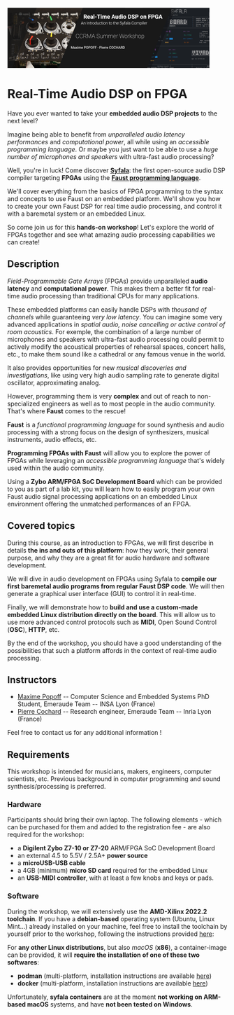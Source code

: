 <img src="banner50p.png" alt="banner" style="zoom:50%;" />

# Real-Time Audio DSP on FPGA

Have you ever wanted to take your **embedded audio DSP projects** to the next level?

Imagine being able to benefit from *unparalleled audio latency performances* and *computational power*, all while using an *accessible programming language*. Or maybe you just want to be able to use a *huge number of microphones and speakers* with ultra-fast audio processing?

Well, you're in luck! Come discover **[Syfala](https://github.com/inria-emeraude/syfala)**: the first open-source audio DSP compiler targeting **FPGAs** using the **[Faust programming language](https://faust.grame.fr/)**.

We'll cover everything from the basics of FPGA programming to the  syntax and concepts to use Faust on an embedded platform. We'll show you how to create your own Faust DSP for real time audio processing, and  control it with a baremetal system or an embedded Linux.

So come join us for this **hands-on workshop**! Let's explore the world of FPGAs together and see what amazing audio processing capabilities we can create!

## Description

*Field-Programmable Gate Arrays* (FPGAs) provide unparalleled **audio latency** and **computational power**. This makes them a better fit for real-time audio processing than traditional CPUs for many applications.

These embedded platforms can easily handle DSPs with *thousand of channels* while guaranteeing *very low latency*. You can imagine some very advanced applications in *spatial audio, noise cancelling or active control of room acoustics*. For exemple, the combination of a large number of microphones and  speakers with ultra-fast audio processing could permit to actively  modify the acoustical properties of rehearsal spaces, concert halls,  etc., to make them sound like a cathedral or any famous venue in the  world.

It also provides opportunities for new *musical discoveries and investigations*, like using very high audio sampling rate to generate digital oscillator, approximating analog.

However, programming them is very **complex** and out of reach to non-specialized engineers as well as to most people in the audio community. That's where **Faust** comes to the rescue!

**Faust** is a *functional programming language*  for sound synthesis and audio processing with a strong focus on the  design of synthesizers, musical instruments, audio effects, etc.

**Programming FPGAs with Faust** will allow you to explore the power of FPGAs while leveraging an *accessible programming language* that's widely used within the audio community.

Using a **Zybo ARM/FPGA SoC Development Board** which  can be provided to you as part of a lab kit, you will learn how to  easily program your own Faust audio signal processing applications on an embedded Linux environment offering the unmatched performances of an  FPGA.

## Covered topics

During this course, as an introduction to FPGAs, we will first describe in details **the ins and outs of this platform**: how they work, their general purpose, and why they are a great fit for audio hardware and software development.

We will dive in audio development on FPGAs using Syfala to **compile our first baremetal audio programs from regular Faust DSP code**. We will then generate a graphical user interface (GUI) to control it in real-time.

Finally, we will demonstrate how to **build and use a custom-made embedded Linux distribution directly on the board**. This will allow us to use more advanced control protocols such as **MIDI**, Open Sound Control (**OSC**), **HTTP**, etc.

By the end of the workshop, you should have a good understanding of  the possibilities that such a platform affords in the context of  real-time audio processing.

## Instructors

- [Maxime Popoff](https://profiles.stanford.edu/maxime-popoff?releaseVersion=10.5.1) -- Computer Science and Embedded Systems PhD Student, Emeraude Team -- INSA Lyon (France)
- [Pierre Cochard](mailto:pierre.cochard@inria.fr) -- Research engineer, Emeraude Team -- Inria Lyon (France)

Feel free to contact us for any additional information !

## Requirements

This workshop is intended for musicians, makers, engineers, computer  scientists, etc. Previous background in computer programming and sound  synthesis/processing is preferred.

### Hardware

Participants should bring their own laptop. The following elements -  which can be purchased for them and added to the registration fee - are  also required for the workshop: 

- a **Digilent Zybo Z7-10 or Z7-20** ARM/FPGA SoC Development Board
- an external 4.5 to 5.5V / 2.5A+ **power source**
- a **microUSB-USB cable**
- a 4GB (minimum) **micro SD card** required for the embedded Linux 
- an **USB-MIDI controller**, with at least a few knobs and keys or pads.

### Software

During the workshop, we will extensively use the **AMD-Xilinx 2022.2 toolchain**. If you have a **debian-based** operating system (Ubuntu, Linux Mint...) already installed on your machine, feel free to install the toolchain by yourself prior to the workshop, following the instructions provided [here](syfala-installation.md):

For **any other Linux distributions**, but also *macOS* (**x86**), a container-image can be provided, it will **require the installation of one of these two softwares**: 

- **podman** (multi-platform, installation instructions are available [here](https://podman.io/getting-started/installation))
- **docker** (multi-platform, installation instructions are available [here](https://docs.docker.com/get-docker/))

Unfortunately, **syfala containers** are at the moment **not working on ARM-based macOS** systems, and have **not been tested on Windows**.
